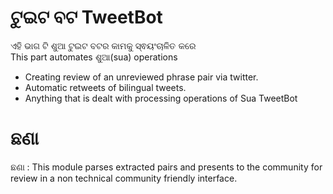 #  ଟୁଇଟ ବଟ TweetBot

ଏହି ଭାଗ ଟି ଶୁଆ ଟୁଇଟ ବଟର କାମକୁ ସ୍ଵୟଂଚାଳିତ କରେ  
This part automates ଶୁଆ(sua) operations 

- Creating review of an unreviewed phrase pair via twitter.
- Automatic retweets of bilingual tweets. 
- Anything that is dealt with processing operations of Sua TweetBot 

# ଛଣା
ଛଣା : This module parses extracted pairs and presents to the community for review in a non technical community friendly interface.
